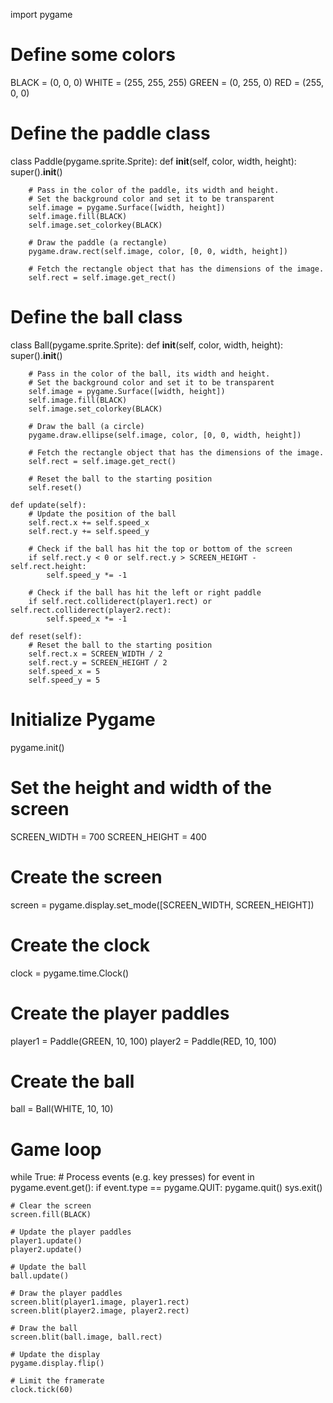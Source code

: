 import pygame

# Define some colors
BLACK = (0, 0, 0)
WHITE = (255, 255, 255)
GREEN = (0, 255, 0)
RED = (255, 0, 0)

# Define the paddle class
class Paddle(pygame.sprite.Sprite):
    def __init__(self, color, width, height):
        super().__init__()

        # Pass in the color of the paddle, its width and height.
        # Set the background color and set it to be transparent
        self.image = pygame.Surface([width, height])
        self.image.fill(BLACK)
        self.image.set_colorkey(BLACK)

        # Draw the paddle (a rectangle)
        pygame.draw.rect(self.image, color, [0, 0, width, height])

        # Fetch the rectangle object that has the dimensions of the image.
        self.rect = self.image.get_rect()

# Define the ball class
class Ball(pygame.sprite.Sprite):
    def __init__(self, color, width, height):
        super().__init__()

        # Pass in the color of the ball, its width and height.
        # Set the background color and set it to be transparent
        self.image = pygame.Surface([width, height])
        self.image.fill(BLACK)
        self.image.set_colorkey(BLACK)

        # Draw the ball (a circle)
        pygame.draw.ellipse(self.image, color, [0, 0, width, height])

        # Fetch the rectangle object that has the dimensions of the image.
        self.rect = self.image.get_rect()

        # Reset the ball to the starting position
        self.reset()

    def update(self):
        # Update the position of the ball
        self.rect.x += self.speed_x
        self.rect.y += self.speed_y

        # Check if the ball has hit the top or bottom of the screen
        if self.rect.y < 0 or self.rect.y > SCREEN_HEIGHT - self.rect.height:
            self.speed_y *= -1

        # Check if the ball has hit the left or right paddle
        if self.rect.colliderect(player1.rect) or self.rect.colliderect(player2.rect):
            self.speed_x *= -1

    def reset(self):
        # Reset the ball to the starting position
        self.rect.x = SCREEN_WIDTH / 2
        self.rect.y = SCREEN_HEIGHT / 2
        self.speed_x = 5
        self.speed_y = 5

# Initialize Pygame
pygame.init()

# Set the height and width of the screen
SCREEN_WIDTH = 700
SCREEN_HEIGHT = 400

# Create the screen
screen = pygame.display.set_mode([SCREEN_WIDTH, SCREEN_HEIGHT])

# Create the clock
clock = pygame.time.Clock()

# Create the player paddles
player1 = Paddle(GREEN, 10, 100)
player2 = Paddle(RED, 10, 100)

# Create the ball
ball = Ball(WHITE, 10, 10)

# Game loop
while True:
    # Process events (e.g. key presses)
    for event in pygame.event.get():
        if event.type == pygame.QUIT:
            pygame.quit()
            sys.exit()

    # Clear the screen
    screen.fill(BLACK)

    # Update the player paddles
    player1.update()
    player2.update()

    # Update the ball
    ball.update()

    # Draw the player paddles
    screen.blit(player1.image, player1.rect)
    screen.blit(player2.image, player2.rect)

    # Draw the ball
    screen.blit(ball.image, ball.rect)

    # Update the display
    pygame.display.flip()

    # Limit the framerate
    clock.tick(60)